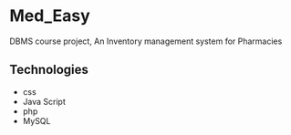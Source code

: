 # Med_Easy
DBMS course project, An Inventory management system for Pharmacies
     
## Technologies
  * css
  * Java Script
  * php
  * MySQL
